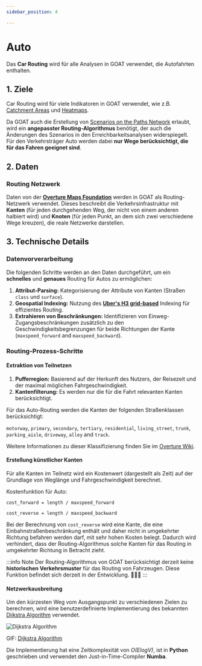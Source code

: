```yaml
---
sidebar_position: 4

---
```


# Auto

Das **Car Routing** wird für alle Analysen in GOAT verwendet, die Autofahrten enthalten.


## 1. Ziele

Car Routing wird für viele Indikatoren in GOAT verwendet, wie z.B. [Catchment Areas](../toolbox/accessibility_indicators/catchments) und [Heatmaps](../toolbox/accessibility_indicators/connectivity). 

Da GOAT auch die Erstellung von [Scenarios on the Paths Network](../scenarios/ways) erlaubt, wird ein **angepasster Routing-Algorithmus** benötigt, der auch die Änderungen des Szenarios in den Erreichbarkeitsanalysen widerspiegelt. Für den Verkehrsträger Auto werden dabei **nur Wege berücksichtigt, die für das Fahren geeignet sind**.

## 2. Daten

### Routing Netzwerk

Daten von der  **[Overture Maps Foundation](https://overturemaps.org/)**  werden in GOAT als Routing-Netzwerk verwendet. Dieses beschreibt die Verkehrsinfrastruktur mit **Kanten** (für jeden durchgehenden Weg, der nicht von einem anderen halbiert wird) und **Knoten** (für jeden Punkt, an dem sich zwei verschiedene Wege kreuzen), die reale Netzwerke darstellen.


## 3. Technische Details

### Datenvorverarbeitung

Die folgenden Schritte werden an den Daten durchgeführt, um ein **schnelles** und **genaues** Routing für Autos zu ermöglichen:

1.  **Attribut-Parsing:** Kategorisierung der Attribute von Kanten (Straßen `class` und `surface`).
2.  **Geospatial Indexing:**  Nutzung des  **[Uber's H3 grid-based](../further_reading/glossary#h3-grid)**  Indexing für effizientes Routing.
3.  **Extrahieren von Beschränkungen:** Identifizieren von Einweg-Zugangsbeschränkungen zusätzlich zu den Geschwindigkeitsbegrenzungen für beide Richtungen der Kante (`maxspeed_forward` and `maxspeed_backward`).

### Routing-Prozess-Schritte

#### Extraktion von Teilnetzen

1.  **Pufferregion:** Basierend auf der Herkunft des Nutzers, der Reisezeit und der maximal möglichen Fahrgeschwindigkeit.
2.  **Kantenfilterung:** Es werden nur die für die Fahrt relevanten Kanten berücksichtigt.

Für das Auto-Routing werden die Kanten der folgenden Straßenklassen berücksichtigt:

`motorway`, `primary`, `secondary`, `tertiary`, `residential`, `living_street`, `trunk`, `parking_aisle`, `driveway`, `alley` and `track`.
    
Weitere Informationen zu dieser Klassifizierung finden Sie im [Overture Wiki](https://docs.overturemaps.org/schema/reference/transportation/segment).

#### Erstellung künstlicher Kanten

Für alle Kanten im Teilnetz wird ein Kostenwert (dargestellt als Zeit) auf der Grundlage von Weglänge und Fahrgeschwindigkeit berechnet.

Kostenfunktion für Auto:

`cost_forward = length / maxspeed_forward`

`cost_reverse = length / maxspeed_backward`

Bei der Berechnung von `cost_reverse` wird eine Kante, die eine Einbahnstraßenbeschränkung enthält und daher nicht in umgekehrter Richtung befahren werden darf, mit sehr hohen Kosten belegt. Dadurch wird verhindert, dass der Routing-Algorithmus solche Kanten für das Routing in umgekehrter Richtung in Betracht zieht.


:::info Note
Der Routing-Algorithmus von GOAT berücksichtigt derzeit keine **historischen Verkehrsmuster** für das Routing von Fahrzeugen. Diese Funktion befindet sich derzeit in der Entwicklung. 🧑🏻‍💻
:::

#### Netzwerkausbreitung

Um den kürzesten Weg vom Ausgangspunkt zu verschiedenen Zielen zu berechnen, wird eine benutzerdefinierte Implementierung des bekannten [Dijkstra Algorithm](https://en.wikipedia.org/wiki/Dijkstra%27s_algorithm) verwendet.


<div style={{ display: 'flex', flexDirection: 'column', alignItems: 'center' }}>
  <img src={require('/img/routing/walk/dijkstra.gif').default}  alt="Dijkstra Algorithm" style={{ width: "auto", height: "auto", objectFit: "cover"}}/>
<p style={{ textAlign: 'center' }}>GIF: <a href="https://en.wikipedia.org/wiki/Dijkstra%27s_algorithm">Dijkstra Algorithm</a></p>
</div>

Die Implementierung hat eine Zeitkomplexität von *O(ElogV)*, ist in **Python** geschrieben und verwendet den Just-in-Time-Compiler **Numba**.